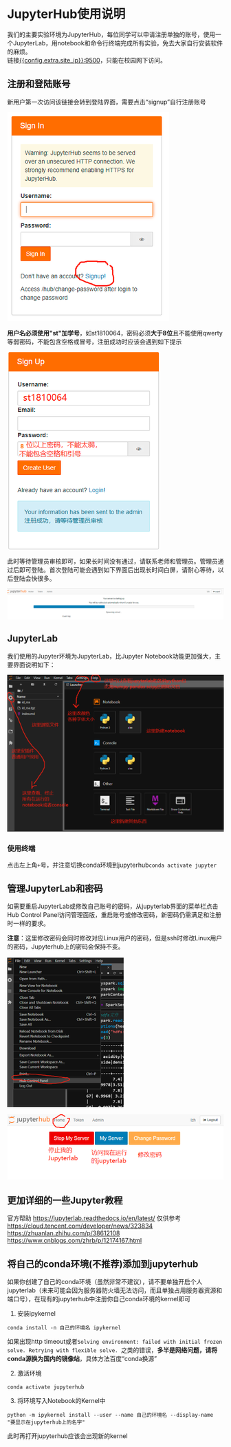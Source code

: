 # JupyterHub使用说明
我们的主要实验环境为JupyterHub，每位同学可以申请注册单独的账号，使用一个JupyterLab，用notebook和命令行终端完成所有实验，免去大家自行安装软件的麻烦。  
链接[{{config.extra.site_ip}}:9500](http://{{config.extra.site_ip}}:9500)，只能在校园网下访问。
## 注册和登陆账号
新用户第一次访问该链接会转到登陆界面，需要点击“signup”自行注册账号  

![](../assets/img/hub1.png)

**用户名必须使用"st"加学号**，如st1810064，密码必须**大于8位**且不能使用qwerty等弱密码，不能包含空格或冒号，注册成功时应该会遇到如下提示  

![](../assets/img/hub2.png)

此时等待管理员审核即可，如果长时间没有通过，请联系老师和管理员。管理员通过后即可登陆。首次登陆可能会遇到如下界面后出现长时间白屏，请耐心等待，以后登陆会快很多。

![](../assets/img/hub3.png)

## JupyterLab
我们使用的Jupyter环境为JupyterLab，比Jupyter Notebook功能更加强大，主要界面说明如下：

![](../assets/img/hub4.png)

### 使用终端
点击左上角`+`号，并注意切换conda环境到jupyterhub`conda activate jupyter`

## 管理JupyterLab和密码
如需要重启JupyterLab或修改自己账号的密码，从jupyterlab界面的菜单栏点击Hub Control Panel访问管理面版，重启账号或修改密码，新密码仍需满足和注册时一样的要求。

**注意**：这里修改密码会同时修改对应Linux用户的密码，但是ssh时修改Linux用户的密码，Jupyterhub上的密码会保持不变。

![](../assets/img/hub5.png)

![](../assets/img/hub6.png)

## 更加详细的一些Jupyter教程
官方帮助
https://jupyterlab.readthedocs.io/en/latest/
仅供参考
https://cloud.tencent.com/developer/news/323834
https://zhuanlan.zhihu.com/p/38612108
https://www.cnblogs.com/zhrb/p/12174167.html

## 将自己的conda环境(不推荐)添加到jupyterhub
如果你创建了自己的conda环境（虽然非常不建议），请不要单独开启个人jupyterlab（未来可能会因为服务器防火墙无法访问，而且单独占用服务器资源和端口号），在现有的jupyterhub中注册你自己conda环境的kernel即可
1. 安装ipykernel
```shell
conda install -n 自己的环境名 ipykernel
```
如果出现http timeout或者`Solving environment: failed with initial frozen solve. Retrying with flexible solve.
`之类的错误，**多半是网络问题，请将conda源换为国内的镜像站**，具体方法百度“conda换源”

2. 激活环境
```shell
conda activate jupyterhub
```
3. 将环境写入Notebook的Kernel中
```shell
python -m ipykernel install --user --name 自己的环境名 --display-name "要显示在jupyterhub上的名字"
```
此时再打开jupyterhub应该会出现新的kernel
